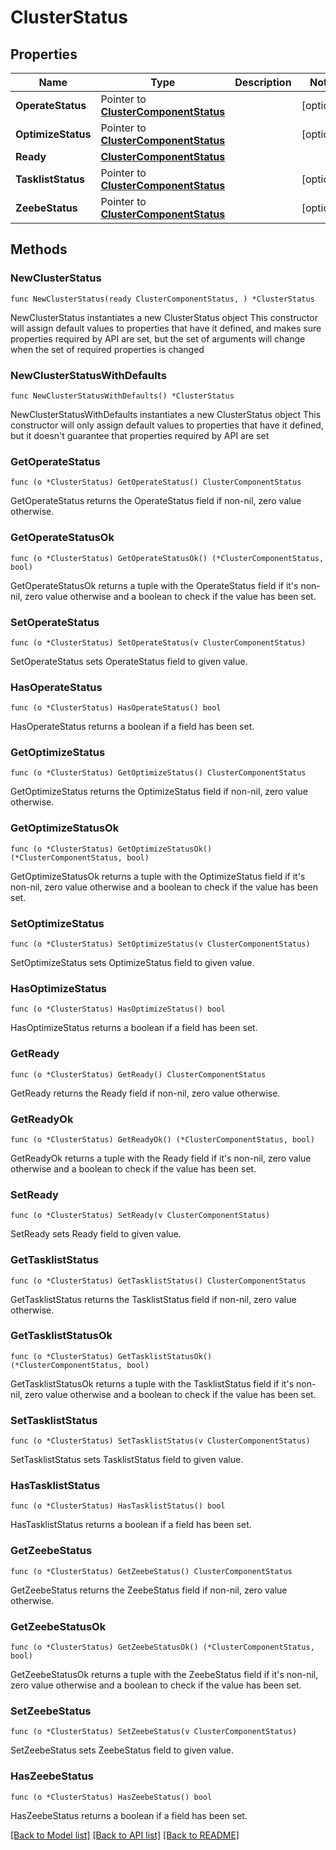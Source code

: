 # ClusterStatus

## Properties

Name | Type | Description | Notes
------------ | ------------- | ------------- | -------------
**OperateStatus** | Pointer to [**ClusterComponentStatus**](ClusterComponentStatus.md) |  | [optional] 
**OptimizeStatus** | Pointer to [**ClusterComponentStatus**](ClusterComponentStatus.md) |  | [optional] 
**Ready** | [**ClusterComponentStatus**](ClusterComponentStatus.md) |  | 
**TasklistStatus** | Pointer to [**ClusterComponentStatus**](ClusterComponentStatus.md) |  | [optional] 
**ZeebeStatus** | Pointer to [**ClusterComponentStatus**](ClusterComponentStatus.md) |  | [optional] 

## Methods

### NewClusterStatus

`func NewClusterStatus(ready ClusterComponentStatus, ) *ClusterStatus`

NewClusterStatus instantiates a new ClusterStatus object
This constructor will assign default values to properties that have it defined,
and makes sure properties required by API are set, but the set of arguments
will change when the set of required properties is changed

### NewClusterStatusWithDefaults

`func NewClusterStatusWithDefaults() *ClusterStatus`

NewClusterStatusWithDefaults instantiates a new ClusterStatus object
This constructor will only assign default values to properties that have it defined,
but it doesn't guarantee that properties required by API are set

### GetOperateStatus

`func (o *ClusterStatus) GetOperateStatus() ClusterComponentStatus`

GetOperateStatus returns the OperateStatus field if non-nil, zero value otherwise.

### GetOperateStatusOk

`func (o *ClusterStatus) GetOperateStatusOk() (*ClusterComponentStatus, bool)`

GetOperateStatusOk returns a tuple with the OperateStatus field if it's non-nil, zero value otherwise
and a boolean to check if the value has been set.

### SetOperateStatus

`func (o *ClusterStatus) SetOperateStatus(v ClusterComponentStatus)`

SetOperateStatus sets OperateStatus field to given value.

### HasOperateStatus

`func (o *ClusterStatus) HasOperateStatus() bool`

HasOperateStatus returns a boolean if a field has been set.

### GetOptimizeStatus

`func (o *ClusterStatus) GetOptimizeStatus() ClusterComponentStatus`

GetOptimizeStatus returns the OptimizeStatus field if non-nil, zero value otherwise.

### GetOptimizeStatusOk

`func (o *ClusterStatus) GetOptimizeStatusOk() (*ClusterComponentStatus, bool)`

GetOptimizeStatusOk returns a tuple with the OptimizeStatus field if it's non-nil, zero value otherwise
and a boolean to check if the value has been set.

### SetOptimizeStatus

`func (o *ClusterStatus) SetOptimizeStatus(v ClusterComponentStatus)`

SetOptimizeStatus sets OptimizeStatus field to given value.

### HasOptimizeStatus

`func (o *ClusterStatus) HasOptimizeStatus() bool`

HasOptimizeStatus returns a boolean if a field has been set.

### GetReady

`func (o *ClusterStatus) GetReady() ClusterComponentStatus`

GetReady returns the Ready field if non-nil, zero value otherwise.

### GetReadyOk

`func (o *ClusterStatus) GetReadyOk() (*ClusterComponentStatus, bool)`

GetReadyOk returns a tuple with the Ready field if it's non-nil, zero value otherwise
and a boolean to check if the value has been set.

### SetReady

`func (o *ClusterStatus) SetReady(v ClusterComponentStatus)`

SetReady sets Ready field to given value.


### GetTasklistStatus

`func (o *ClusterStatus) GetTasklistStatus() ClusterComponentStatus`

GetTasklistStatus returns the TasklistStatus field if non-nil, zero value otherwise.

### GetTasklistStatusOk

`func (o *ClusterStatus) GetTasklistStatusOk() (*ClusterComponentStatus, bool)`

GetTasklistStatusOk returns a tuple with the TasklistStatus field if it's non-nil, zero value otherwise
and a boolean to check if the value has been set.

### SetTasklistStatus

`func (o *ClusterStatus) SetTasklistStatus(v ClusterComponentStatus)`

SetTasklistStatus sets TasklistStatus field to given value.

### HasTasklistStatus

`func (o *ClusterStatus) HasTasklistStatus() bool`

HasTasklistStatus returns a boolean if a field has been set.

### GetZeebeStatus

`func (o *ClusterStatus) GetZeebeStatus() ClusterComponentStatus`

GetZeebeStatus returns the ZeebeStatus field if non-nil, zero value otherwise.

### GetZeebeStatusOk

`func (o *ClusterStatus) GetZeebeStatusOk() (*ClusterComponentStatus, bool)`

GetZeebeStatusOk returns a tuple with the ZeebeStatus field if it's non-nil, zero value otherwise
and a boolean to check if the value has been set.

### SetZeebeStatus

`func (o *ClusterStatus) SetZeebeStatus(v ClusterComponentStatus)`

SetZeebeStatus sets ZeebeStatus field to given value.

### HasZeebeStatus

`func (o *ClusterStatus) HasZeebeStatus() bool`

HasZeebeStatus returns a boolean if a field has been set.


[[Back to Model list]](../README.md#documentation-for-models) [[Back to API list]](../README.md#documentation-for-api-endpoints) [[Back to README]](../README.md)


